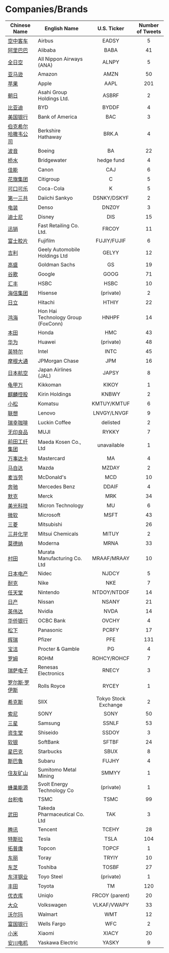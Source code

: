 # Companies/Brands  
        
| Chinese Name | English Name | U.S. Ticker | Number of Tweets |
| ----- | ----- | :---: | :---: |
| [空中客车](空中客车.md) | Airbus | EADSY | 5 |
| [阿里巴巴](阿里巴巴.md) | Alibaba | BABA | 41 |
| [全日空](全日空.md) | All Nippon Airways (ANA) | ALNPY | 5 |
| [亚马逊](亚马逊.md) | Amazon | AMZN | 50 |
| [苹果](苹果.md) | Apple | AAPL | 201 |
| [朝日](朝日.md) | Asahi Group Holdings Ltd. | ASBRF | 2 |
| [比亚迪](比亚迪.md) | BYD | BYDDF | 4 |
| [美国银行](美国银行.md) | Bank of America | BAC | 3 |
| [伯克希尔哈撒韦公司](伯克希尔哈撒韦公司.md) | Berkshire Hathaway | BRK.A | 4 |
| [波音](波音.md) | Boeing | BA | 22 |
| [桥水](桥水.md) | Bridgewater | hedge fund | 4 |
| [佳能](佳能.md) | Canon | CAJ | 6 |
| [花旗集团](花旗集团.md) | Citigroup | C | 5 |
| [可口可乐](可口可乐.md) | Coca-Cola | K | 5 |
| [第一三共](第一三共.md) | Daiichi Sankyo | DSNKY/DSKYF | 2 |
| [电装](电装.md) | Denso | DNZOY | 3 |
| [迪士尼](迪士尼.md) | Disney | DIS | 15 |
| [迅销](迅销.md) | Fast Retailing Co. Ltd. | FRCOY | 11 |
| [富士胶片](富士胶片.md) | Fujifilm | FUJIY/FUJIF | 6 |
| [吉利](吉利.md) | Geely Automobile Holdings Ltd | GELYY | 12 |
| [高盛](高盛.md) | Goldman Sachs | GS | 19 |
| [谷歌](谷歌.md) | Google | GOOG | 71 |
| [汇丰](汇丰.md) | HSBC | HSBC | 10 |
| [海信集团](海信集团.md) | Hisense | (private) | 2 |
| [日立](日立.md) | Hitachi | HTHIY | 22 |
| [鸿海](鸿海.md) | Hon Hai Technology Group (FoxConn) | HNHPF | 14 |
| [本田](本田.md) | Honda | HMC | 43 |
| [华为](华为.md) | Huawei | (private) | 48 |
| [英特尔](英特尔.md) | Intel | INTC | 45 |
| [摩根大通](摩根大通.md) | JPMorgan Chase | JPM | 16 |
| [日本航空](日本航空.md) | Japan Airlines (JAL) | JAPSY | 8 |
| [龟甲万](龟甲万.md) | Kikkoman | KIKOY | 1 |
| [麒麟控股](麒麟控股.md) | Kirin Holdings | KNBWY | 2 |
| [小松](小松.md) | Komatsu | KMTUY/KMTUF | 6 |
| [联想](联想.md) | Lenovo | LNVGY/LNVGF | 9 |
| [瑞幸咖啡](瑞幸咖啡.md) | Luckin Coffee | delisted | 2 |
| [无印良品](无印良品.md) | MUJI | RYKKY | 7 |
| [前田工纤集团](前田工纤集团.md) | Maeda Kosen Co., Ltd | unavailable | 1 |
| [万事达卡](万事达卡.md) | Mastercard | MA | 4 |
| [马自达](马自达.md) | Mazda | MZDAY | 2 |
| [麦当劳](麦当劳.md) | McDonald's | MCD | 10 |
| [奔驰](奔驰.md) | Mercedes Benz | DDAIF | 4 |
| [默克](默克.md) | Merck | MRK | 34 |
| [美光科技](美光科技.md) | Micron Technology | MU | 6 |
| [微软](微软.md) | Microsoft | MSFT | 43 |
| [三菱](三菱.md) | Mitsubishi |  | 26 |
| [三井化学](三井化学.md) | Mitsui Chemicals | MITUY | 2 |
| [莫德纳](莫德纳.md) | Moderna | MRNA | 33 |
| [村田](村田.md) | Murata Manufacturing Co. Ltd | MRAAF/MRAAY | 10 |
| [日本电产](日本电产.md) | Nidec | NJDCY | 5 |
| [耐克](耐克.md) | Nike | NKE | 7 |
| [任天堂](任天堂.md) | Nintendo | NTDOY/NTDOF | 14 |
| [日产](日产.md) | Nissan | NSANY | 21 |
| [英伟达](英伟达.md) | Nvidia | NVDA | 14 |
| [华侨银行](华侨银行.md) | OCBC Bank | OVCHY | 4 |
| [松下](松下.md) | Panasonic | PCRFY | 17 |
| [辉瑞](辉瑞.md) | Pfizer | PFE | 131 |
| [宝洁](宝洁.md) | Procter & Gamble | PG | 4 |
| [罗姆](罗姆.md) | ROHM | ROHCY/ROHCF | 7 |
| [瑞萨电子](瑞萨电子.md) | Renesas Electronics | RNECY | 3 |
| [罗尔斯·罗伊斯](罗尔斯·罗伊斯.md) | Rolls Royce | RYCEY | 1 |
| [希克斯](希克斯.md) | SIIX | Tokyo Stock Exchange | 2 |
| [索尼](索尼.md) | SONY | SONY | 50 |
| [三星](三星.md) | Samsung | SSNLF | 53 |
| [资生堂](资生堂.md) | Shiseido | SSDOY | 3 |
| [软银](软银.md) | SoftBank | SFTBF | 24 |
| [星巴克](星巴克.md) | Starbucks | SBUX | 8 |
| [斯巴鲁](斯巴鲁.md) | Subaru | FUJHY | 4 |
| [住友矿山](住友矿山.md) | Sumitomo Metal Mining | SMMYY | 1 |
| [蜂巢能源](蜂巢能源.md) | Svolt Energy Technology Co | (private) | 1 |
| [台积电](台积电.md) | TSMC | TSMC | 99 |
| [武田](武田.md) | Takeda Pharmaceutical Co. Ltd | TAK | 3 |
| [腾讯](腾讯.md) | Tencent | TCEHY | 28 |
| [特斯拉](特斯拉.md) | Tesla | TSLA | 104 |
| [拓普康](拓普康.md) | Topcon | TOPCF | 1 |
| [东丽](东丽.md) | Toray | TRYIY | 10 |
| [东芝](东芝.md) | Toshiba | TOSBF | 27 |
| [东洋钢业](东洋钢业.md) | Toyo Steel | (private) | 1 |
| [丰田](丰田.md) | Toyota | TM | 120 |
| [优衣库](优衣库.md) | Uniqlo | FRCOY (parent) | 20 |
| [大众](大众.md) | Volkswagen | VLKAF/VWAPY | 33 |
| [沃尔玛](沃尔玛.md) | Walmart | WMT | 12 |
| [富国银行](富国银行.md) | Wells Fargo | WFC | 2 |
| [小米](小米.md) | Xiaomi | XIACY | 20 |
| [安川电机](安川电机.md) | Yaskawa Electric | YASKY | 9 |
